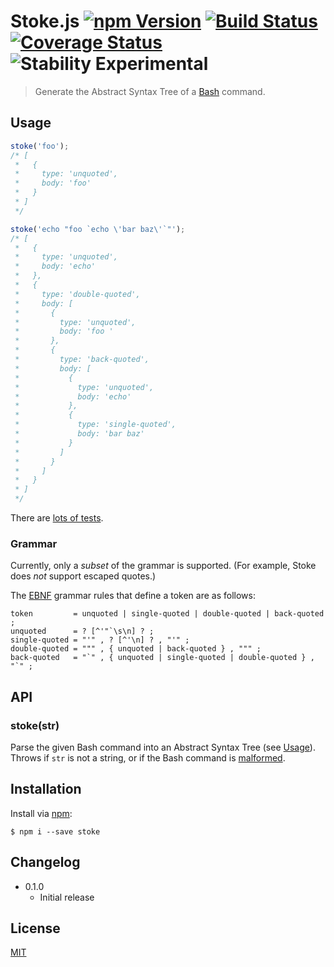 # Stoke.js [![npm Version](http://img.shields.io/npm/v/stoke.svg?style=flat)](https://www.npmjs.org/package/stoke) [![Build Status](https://img.shields.io/travis/yuanqing/stoke.svg?branch=master&style=flat)](https://travis-ci.org/yuanqing/stoke) [![Coverage Status](https://img.shields.io/coveralls/yuanqing/stoke.svg?style=flat)](https://coveralls.io/r/yuanqing/stoke) ![Stability Experimental](http://img.shields.io/badge/stability-experimental-red.svg)

> Generate the Abstract Syntax Tree of a [Bash](http://www.gnu.org/software/bash/) command.

## Usage

```js
stoke('foo');
/* [
 *   {
 *     type: 'unquoted',
 *     body: 'foo'
 *   }
 * ]
 */

stoke('echo "foo `echo \'bar baz\'`"');
/* [
 *   {
 *     type: 'unquoted',
 *     body: 'echo'
 *   },
 *   {
 *     type: 'double-quoted',
 *     body: [
 *       {
 *         type: 'unquoted',
 *         body: 'foo '
 *       },
 *       {
 *         type: 'back-quoted',
 *         body: [
 *           {
 *             type: 'unquoted',
 *             body: 'echo'
 *           },
 *           {
 *             type: 'single-quoted',
 *             body: 'bar baz'
 *           }
 *         ]
 *       }
 *     ]
 *   }
 * ]
 */
```

There are [lots of tests](https://github.com/yuanqing/stoke/blob/master/test).

### Grammar

Currently, only a *subset* of the grammar is supported. (For example, Stoke does *not* support escaped quotes.)

The [EBNF](http://en.wikipedia.org/wiki/Extended_Backus-Naur_Form) grammar rules that define a token are as follows:

```
token         = unquoted | single­-quoted | double­-quoted | back-quoted ;
unquoted      = ? [^'"`\s\n] ? ;
single­-quoted = "'" , ? [^'\n] ? , "'" ;
double-­quoted = """ , { unquoted | back-quoted } , """ ;
back-quoted   = "`" , { unquoted | single­-quoted | double­-quoted } , "`" ;
```

## API

### stoke(str)

Parse the given Bash command into an Abstract Syntax Tree (see [Usage](#usage)). Throws if `str` is not a string, or if the Bash command is [malformed](#grammar).

## Installation

Install via [npm](https://npmjs.com/):

```
$ npm i --save stoke
```

## Changelog

- 0.1.0
  - Initial release

## License

[MIT](https://github.com/yuanqing/stoke/blob/master/LICENSE)

